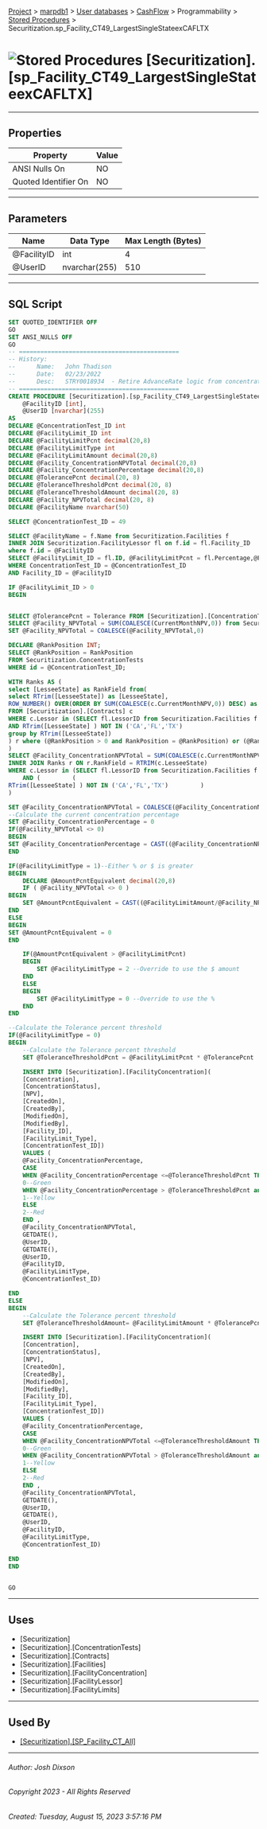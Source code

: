 #### 

[Project](../../../../../index.md) > [marpdb1](../../../../index.md) > [User databases](../../../index.md) > [CashFlow](../../index.md) > Programmability > [Stored Procedures](Stored_Procedures.md) > Securitization.sp_Facility_CT49_LargestSingleStateexCAFLTX

# ![Stored Procedures](../../../../../Images/StoredProcedure32.png) [Securitization].[sp_Facility_CT49_LargestSingleStateexCAFLTX]

---

## <a name="#properties"></a>Properties

| Property | Value |
|---|---|
| ANSI Nulls On | NO |
| Quoted Identifier On | NO |


---

## <a name="#parameters"></a>Parameters

| Name | Data Type | Max Length (Bytes) |
|---|---|---|
| @FacilityID | int | 4 |
| @UserID | nvarchar(255) | 510 |


---

## <a name="#sqlscript"></a>SQL Script

```sql
SET QUOTED_IDENTIFIER OFF
GO
SET ANSI_NULLS OFF
GO
-- =============================================
-- History:
--		Name:	John Thadison
--		Date:	02/23/2022
--		Desc:	STRY0018934  - Retire AdvanceRate logic from concentration tests.
-- =============================================
CREATE PROCEDURE [Securitization].[sp_Facility_CT49_LargestSingleStateexCAFLTX]
	@FacilityID [int],
	@UserID [nvarchar](255)
AS
DECLARE @ConcentrationTest_ID int
DECLARE @FacilityLimit_ID int
DECLARE @FacilityLimitPcnt decimal(20,8)
DECLARE @FacilityLimitType int 
DECLARE @FacilityLimitAmount decimal(20,8) 
DECLARE @Facility_ConcentrationNPVTotal decimal(20,8)
DECLARE @Facility_ConcentrationPercentage decimal(20,8)
DECLARE @TolerancePcnt decimal(20, 8)
DECLARE @ToleranceThresholdPcnt decimal(20, 8)
DECLARE @ToleranceThresholdAmount decimal(20, 8)
DECLARE @Facility_NPVTotal decimal(20, 8)
DECLARE @FacilityName nvarchar(50)

SELECT @ConcentrationTest_ID = 49

SELECT @FacilityName = f.Name from Securitization.Facilities f 
INNER JOIN Securitization.FacilityLessor fl on f.id = fl.Facility_ID
where f.id = @FacilityID
SELECT @FacilityLimit_ID = fl.ID, @FacilityLimitPcnt = fl.Percentage,@FacilityLimitAmount = fl.Amount, @FacilityLimitType = [Type] FROM [Securitization].[FacilityLimits] fl
WHERE ConcentrationTest_ID = @ConcentrationTest_ID
AND Facility_ID = @FacilityID

IF @FacilityLimit_ID > 0
BEGIN


SELECT @TolerancePcnt = Tolerance FROM [Securitization].[ConcentrationTests] WHERE ID = @ConcentrationTest_ID;
SELECT @Facility_NPVTotal = SUM(COALESCE(CurrentMonthNPV,0)) from Securitization.Contracts c WHERE Lessor in(SELECT fl.LessorID from Securitization.Facilities f INNER JOIN Securitization.FacilityLessor fl on f.id = fl.Facility_ID where f.id = @FacilityID);
SET @Facility_NPVTotal = COALESCE(@Facility_NPVTotal,0)

DECLARE @RankPosition INT; 
SELECT @RankPosition = RankPosition 
FROM Securitization.ConcentrationTests 
WHERE id = @ConcentrationTest_ID; 

WITH Ranks AS (
select [LesseeState] as RankField from(
select RTrim([LesseeState]) as [LesseeState], 
ROW_NUMBER() OVER(ORDER BY SUM(COALESCE(c.CurrentMonthNPV,0)) DESC) as RankPosition 
FROM [Securitization].[Contracts] c 
WHERE c.Lessor in (SELECT fl.LessorID from Securitization.Facilities f INNER JOIN Securitization.FacilityLessor fl on f.id = fl.Facility_ID where f.id = @FacilityID)
AND RTrim([LesseeState] ) NOT IN ('CA','FL','TX')
group by RTrim([LesseeState]) 
) r where (@RankPosition > 0 and RankPosition = @RankPosition) or (@RankPosition < 0 and RankPosition <= (@RankPosition*-1)) 
) 
SELECT @Facility_ConcentrationNPVTotal = SUM(COALESCE(c.CurrentMonthNPV,0)) FROM [Securitization].[Contracts] c
INNER JOIN Ranks r ON r.RankField = RTRIM(c.LesseeState)
WHERE c.Lessor in (SELECT fl.LessorID from Securitization.Facilities f INNER JOIN Securitization.FacilityLessor fl on f.id = fl.Facility_ID where f.id = @FacilityID)
	AND (	      (
RTrim([LesseeState] ) NOT IN ('CA','FL','TX')	      )
) 

SET @Facility_ConcentrationNPVTotal = COALESCE(@Facility_ConcentrationNPVTotal,0)
--Calculate the current concentration percentage
SET @Facility_ConcentrationPercentage = 0
IF(@Facility_NPVTotal <> 0)
BEGIN
SET @Facility_ConcentrationPercentage = CAST((@Facility_ConcentrationNPVTotal/@Facility_NPVTotal) as decimal(20,8))
END

IF(@FacilityLimitType = 1)--Either % or $ is greater
BEGIN
	DECLARE @AmountPcntEquivalent decimal(20,8)
	IF ( @Facility_NPVTotal <> 0 ) 
BEGIN
	SET @AmountPcntEquivalent = CAST((@FacilityLimitAmount/@Facility_NPVTotal) as decimal(20,8))
END
ELSE
BEGIN
SET @AmountPcntEquivalent = 0
END

	IF(@AmountPcntEquivalent > @FacilityLimitPcnt)
	BEGIN
		SET @FacilityLimitType = 2 --Override to use the $ amount
	END
	ELSE
	BEGIN
		SET @FacilityLimitType = 0 --Override to use the %
	END
END

--Calculate the Tolerance percent threshold
IF(@FacilityLimitType = 0)
BEGIN
	--Calculate the Tolerance percent threshold
	SET @ToleranceThresholdPcnt = @FacilityLimitPcnt * @TolerancePcnt

	INSERT INTO [Securitization].[FacilityConcentration](
	[Concentration],
	[ConcentrationStatus],
	[NPV],
	[CreatedOn],
	[CreatedBy],
	[ModifiedOn],
	[ModifiedBy],
	[Facility_ID],
	[FacilityLimit_Type],
	[ConcentrationTest_ID])
	VALUES (
	@Facility_ConcentrationPercentage,
	CASE 
	WHEN @Facility_ConcentrationPercentage <=@ToleranceThresholdPcnt THEN
	0--Green
	WHEN @Facility_ConcentrationPercentage > @ToleranceThresholdPcnt and @Facility_ConcentrationPercentage <= @FacilityLimitPcnt THEN
	1--Yellow
	ELSE
	2--Red
	END ,
	@Facility_ConcentrationNPVTotal,
	GETDATE(),
	@UserID,
	GETDATE(),
	@UserID,
	@FacilityID,
	@FacilityLimitType,
	@ConcentrationTest_ID)

END
ELSE
BEGIN
	--Calculate the Tolerance percent threshold
	SET @ToleranceThresholdAmount= @FacilityLimitAmount * @TolerancePcnt

	INSERT INTO [Securitization].[FacilityConcentration](
	[Concentration],
	[ConcentrationStatus],
	[NPV],
	[CreatedOn],
	[CreatedBy],
	[ModifiedOn],
	[ModifiedBy],
	[Facility_ID],
	[FacilityLimit_Type],
	[ConcentrationTest_ID])
	VALUES (
	@Facility_ConcentrationPercentage,
	CASE 
	WHEN @Facility_ConcentrationNPVTotal <=@ToleranceThresholdAmount THEN
	0--Green
	WHEN @Facility_ConcentrationNPVTotal > @ToleranceThresholdAmount and @Facility_ConcentrationNPVTotal <= @FacilityLimitAmount THEN
	1--Yellow
	ELSE
	2--Red
	END ,
	@Facility_ConcentrationNPVTotal,
	GETDATE(),
	@UserID,
	GETDATE(),
	@UserID,
	@FacilityID,
	@FacilityLimitType,
	@ConcentrationTest_ID)

END
END


GO

```


---

## <a name="#uses"></a>Uses

* [Securitization]
* [Securitization].[ConcentrationTests]
* [Securitization].[Contracts]
* [Securitization].[Facilities]
* [Securitization].[FacilityConcentration]
* [Securitization].[FacilityLessor]
* [Securitization].[FacilityLimits]


---

## <a name="#usedby"></a>Used By

* [[Securitization].[SP_Facility_CT_All]](Securitization_SP_Facility_CT_All.md)


---

###### Author:  Josh Dixson

###### Copyright 2023 - All Rights Reserved

###### Created: Tuesday, August 15, 2023 3:57:16 PM

